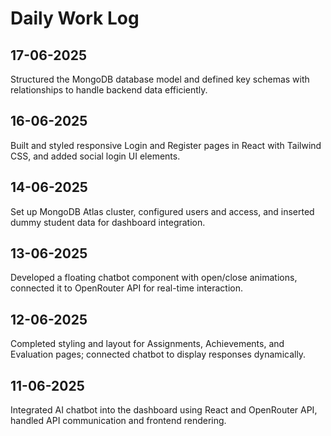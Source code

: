 # Daily Work Log

## 17-06-2025
Structured the MongoDB database model and defined key schemas with relationships to handle backend data efficiently.

## 16-06-2025
Built and styled responsive Login and Register pages in React with Tailwind CSS, and added social login UI elements.

## 14-06-2025
Set up MongoDB Atlas cluster, configured users and access, and inserted dummy student data for dashboard integration.

## 13-06-2025
Developed a floating chatbot component with open/close animations, connected it to OpenRouter API for real-time interaction.

## 12-06-2025
Completed styling and layout for Assignments, Achievements, and Evaluation pages; connected chatbot to display responses dynamically.

## 11-06-2025
Integrated AI chatbot into the dashboard using React and OpenRouter API, handled API communication and frontend rendering.
